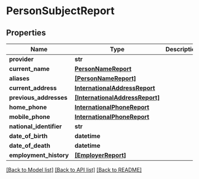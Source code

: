# PersonSubjectReport


## Properties
Name | Type | Description | Notes
------------ | ------------- | ------------- | -------------
**provider** | **str** |  | [optional] 
**current_name** | [**PersonNameReport**](PersonNameReport.md) |  | [optional] 
**aliases** | [**[PersonNameReport]**](PersonNameReport.md) |  | [optional] 
**current_address** | [**InternationalAddressReport**](InternationalAddressReport.md) |  | [optional] 
**previous_addresses** | [**[InternationalAddressReport]**](InternationalAddressReport.md) |  | [optional] 
**home_phone** | [**InternationalPhoneReport**](InternationalPhoneReport.md) |  | [optional] 
**mobile_phone** | [**InternationalPhoneReport**](InternationalPhoneReport.md) |  | [optional] 
**national_identifier** | **str** |  | [optional] 
**date_of_birth** | **datetime** |  | [optional] 
**date_of_death** | **datetime** |  | [optional] 
**employment_history** | [**[EmployerReport]**](EmployerReport.md) |  | [optional] 

[[Back to Model list]](../README.md#documentation-for-models) [[Back to API list]](../README.md#documentation-for-api-endpoints) [[Back to README]](../README.md)


